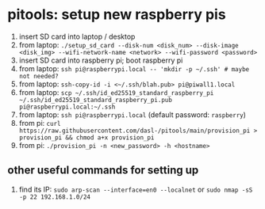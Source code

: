 # pitools: setup new raspberry pis
1. insert SD card into laptop / desktop
1. from laptop: `./setup_sd_card --disk-num <disk_num> --disk-image <disk_img> --wifi-network-name <network> --wifi-password <password>`
1. insert SD card into raspberry pi; boot raspberry pi
1. from laptop: `ssh pi@raspberrypi.local -- 'mkdir -p ~/.ssh' # maybe not needed?`
1. from laptop: `ssh-copy-id -i <~/.ssh/blah.pub> pi@piwall1.local`
1. from laptop: `scp ~/.ssh/id_ed25519_standard_raspberry_pi ~/.ssh/id_ed25519_standard_raspberry_pi.pub pi@raspberrypi.local:~/.ssh`
1. from laptop: `ssh pi@raspberrypi.local` (default password: `raspberry`)
1. from pi: `curl https://raw.githubusercontent.com/dasl-/pitools/main/provision_pi > provision_pi && chmod a+x provision_pi`
1. from pi: `./provision_pi -n <new_password> -h <hostname>`

## other useful commands for setting up
1. find its IP: `sudo arp-scan --interface=en0 --localnet` or `sudo nmap -sS -p 22 192.168.1.0/24`
